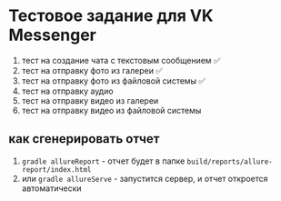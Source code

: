 # Тестовое задание для VK Messenger
1. тест на создание чата с текстовым сообщением ✅
2. тест на отправку фото из галереи ✅
3. тест на отправку фото из файловой системы ✅
4. тест на отправку аудио
5. тест на отправку видео из галереи
6. тест на отправку видео из файловой системы





## как сгенерировать отчет
1. `gradle allureReport` - отчет будет в папке `build/reports/allure-report/index.html`
2. или `gradle allureServe` - запустится сервер, и отчет откроется автоматически